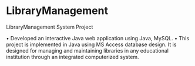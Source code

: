 # LibraryManagement
LibraryManagement System Project

• Developed an interactive Java web application using Java, MySQL. 
• This project is implemented in Java using MS Access database design. It is 
  designed for managing and maintaining libraries in any educational institution 
  through an integrated computerized system. 
